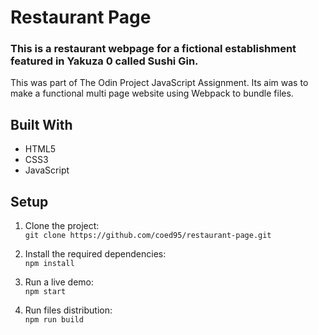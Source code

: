 # Restaurant Page

### This is a restaurant webpage for a fictional establishment featured in Yakuza 0 called Sushi Gin.

This was part of The Odin Project JavaScript Assignment.
Its aim was to make a functional multi page website using Webpack to bundle files.

## Built With 

- HTML5
- CSS3
- JavaScript


## Setup

1. Clone the project:  
`git clone https://github.com/coed95/restaurant-page.git`

2. Install the required dependencies:  
`npm install`

3. Run a live demo:  
`npm start`

4. Run files distribution:  
`npm run build`